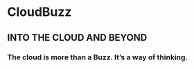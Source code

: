 # CloudBuzz

## INTO THE CLOUD AND BEYOND

### The cloud is more than a Buzz. It’s a way of thinking.
